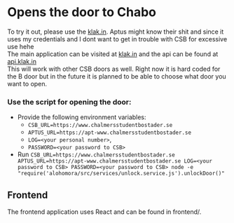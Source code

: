 # Opens the door to Chabo

To try it out, please use the [klak.in](https://klak.in). Aptus might know their shit and since it uses my credentials and I dont want to get in trouble with CSB for excessive use hehe
<br>
The main application can be visited at [klak.in](https://klak.in) and the api can be found at [api.klak.in](https://api.klak.in)
<br>
This will work with other CSB doors as well. Right now it is hard coded for the B door but in the future it is planned to be able to choose what door you want to open.
<br>

### Use the script for opening the door:

- Provide the following environment variables: 
  - `CSB_URL=https://www.chalmersstudentbostader.se`
  - `APTUS_URL=https://apt-www.chalmersstudentbostader.se`
  - `LOG=<your personal number>`, 
  - `PASSWORD=<your password to CSB>`
- Run `CSB_URL=https://www.chalmersstudentbostader.se APTUS_URL=https://apt-www.chalmersstudentbostader.se LOG=<your password to CSB> PASSWORD=<your password to CSB> node -e "require('alohomora/src/services/unlock.service.js').unlockDoor()"`

## Frontend

The frontend application uses React and can be found in frontend/.

